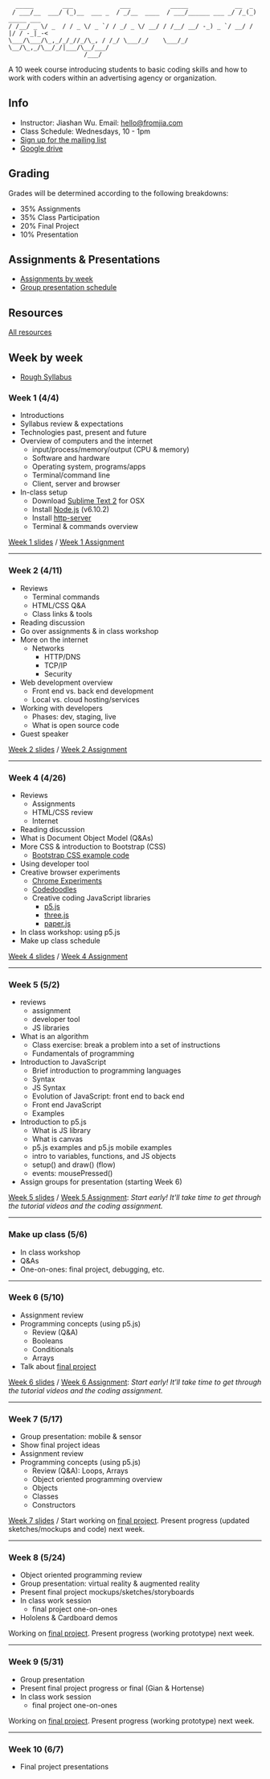 ```
  _____        ___             ___           _____             __  _            
 / ___/__  ___/ (_)__  ___ _  / _/__  ____  / ___/______ ___ _/ /_(_)  _____ ___
/ /__/ _ \/ _  / / _ \/ _ `/ / _/ _ \/ __/ / /__/ __/ -_) _ `/ __/ / |/ / -_|_-<
\___/\___/\_,_/_/_//_/\_, / /_/ \___/_/    \___/_/  \__/\_,_/\__/_/|___/\__/___/
                     /___/                                                                                                         
```

A 10 week course introducing students to basic coding skills and how to work with coders within an advertising agency or organization.

## Info
* Instructor: Jiashan Wu. Email: hello@fromjia.com
* Class Schedule: Wednesdays, 10 - 1pm
* [Sign up for the mailing list](https://groups.google.com/forum/#!forum/coding4creatives-s17)
* [Google drive](https://drive.google.com/drive/u/1/folders/0B7dGfgUMgFffQW9USnYxdTlyeGM)

## Grading
Grades will be determined according to the following breakdowns:
* 35% Assignments 
* 35% Class Participation
* 20% Final Project 
* 10% Presentation

## Assignments & Presentations
* [Assignments by week](https://github.com/OhJia/Coding4Creatives-S17-2/wiki)
* [Group presentation schedule](https://github.com/OhJia/Coding4Creatives-S17-2/wiki/Group-Presentation-Schedule)

## Resources

[All resources](https://github.com/OhJia/Coding4Creatives-S17-2/wiki/All-resources)


## Week by week 
* [Rough Syllabus](https://docs.google.com/document/d/1U7tTW_z7fVXYVQVSDG3UrJX1shgcSebHCIgisDC7y2Q)

### Week 1 (4/4)
* Introductions
* Syllabus review & expectations
* Technologies past, present and future
* Overview of computers and the internet
  * input/process/memory/output (CPU & memory)
  * Software and hardware
  * Operating system, programs/apps
  * Terminal/command line
  * Client, server and browser
* In-class setup 
	* Download [Sublime Text 2](https://sublimetext.com/2) for OSX 
	* Install [Node.js](https://nodejs.org/en/) (v6.10.2)
	* Install [http-server](https://github.com/processing/p5.js/wiki/Local-server)
	* Terminal & commands overview 

[Week 1 slides](https://docs.google.com/presentation/d/1lc33-2b66xFgAQoRtpRSjNM80RR8YdKEFX5wXKjnN6M)
 / [Week 1 Assignment](https://github.com/OhJia/Coding4Creatives-S17-2/wiki/Week-1-Assignment)

***

### Week 2 (4/11)
* Reviews
  * Terminal commands
  * HTML/CSS Q&A
  * Class links & tools
* Reading discussion
* Go over assignments & in class workshop
* More on the internet
  * Networks
    * HTTP/DNS
    * TCP/IP
    * Security 
* Web development overview
  * Front end vs. back end development
  * Local vs. cloud hosting/services
* Working with developers
  * Phases: dev, staging, live
  * What is open source code
* Guest speaker


[Week 2 slides](https://docs.google.com/presentation/d/1nMcc0kK0bJq8b5JwSF0w61FGuoMZPssyLd8zDOX0O0Y)
/ [Week 2 Assignment](https://github.com/OhJia/Coding4Creatives-S17-2/wiki/Week-2-Assignment)


***

### Week 4 (4/26)
* Reviews
  * Assignments
  * HTML/CSS review
  * Internet
* Reading discussion
* What is Document Object Model (Q&As)
* More CSS & introduction to Bootstrap (CSS)
  * [Bootstrap CSS example code](https://github.com/OhJia/Coding4Creatives-S17/tree/master/Example_bootstrapcss)
* Using developer tool
* Creative browser experiments
  * [Chrome Experiments](https://www.chromeexperiments.com/)
  * [Codedoodles](http://codedoodl.es/)
  * Creative coding JavaScript libraries
    * [p5.js](http://p5js.org/)
    * [three.js](https://threejs.org/)
    * [paper.js](http://paperjs.org/)
* In class workshop: using p5.js
* Make up class schedule

[Week 4 slides](https://docs.google.com/presentation/d/1d12hktYYoDBU1SPyqgEXutJ94S10nS_PYNoeWFCXZSU) / [Week 4 Assignment](https://github.com/OhJia/Coding4Creatives-S17-2/wiki/Week-4-Assignment)

***

### Week 5 (5/2)
* reviews
  * assignment
  * developer tool
  * JS libraries
* What is an algorithm
  * Class exercise: break a problem into a set of instructions
  * Fundamentals of programming
* Introduction to JavaScript
  * Brief introduction to programming languages
  * Syntax
  * JS Syntax
  * Evolution of JavaScript: front end to back end
  * Front end JavaScript
  * Examples
* Introduction to p5.js
  * What is JS library
  * What is canvas
  * p5.js examples and p5.js mobile examples
  * intro to variables, functions, and JS objects
  * setup() and draw() (flow)
  * events: mousePressed()
* Assign groups for presentation (starting Week 6)

[Week 5 slides](https://docs.google.com/presentation/d/1lB_bxZMmpoLu8L63q9ePvfTj9twp4Vx4ODpgHPdJFi8/) / [Week 5 Assignment](https://github.com/OhJia/Coding4Creatives-S17-2/wiki/Week-5-Assignment): _Start early! It'll take time to get through the tutorial videos and the coding assignment._

***

### Make up class (5/6)
* In class workshop
* Q&As
* One-on-ones: final project, debugging, etc. 

***

### Week 6 (5/10)
* Assignment review
* Programming concepts (using p5.js)
  * Review (Q&A)
  * Booleans
  * Conditionals
  * Arrays
* Talk about [final project](https://github.com/OhJia/Coding4Creatives-S17-2/wiki/Final-project) 

[Week 6 slides](https://docs.google.com/presentation/d/1_z_XW3HswIbcXFGWqUGBgavEd1v44Nvaw-5h65ZrIls) / [Week 6 Assignment](https://github.com/OhJia/Coding4Creatives-S17-2/wiki/Week-6-Assignment): _Start early! It'll take time to get through the tutorial videos and the coding assignment._

***

### Week 7 (5/17)
* Group presentation: mobile & sensor
* Show final project ideas
* Assignment review
* Programming concepts (using p5.js)
  * Review (Q&A): Loops, Arrays
  * Object oriented programming overview
  * Objects
  * Classes
  * Constructors

[Week 7 slides](https://docs.google.com/presentation/d/1Iz59vXqjcdsYDPIgh5IgpUcUHtkzUwKj09WdjdfZ2OY) / Start working on [final project](https://github.com/OhJia/Coding4Creatives-S17-2/wiki/Final-project). Present progress (updated sketches/mockups and code) next week.

***

### Week 8 (5/24)
* Object oriented programming review
* Group presentation: virtual reality & augmented reality
* Present final project mockups/sketches/storyboards
* In class work session
  * final project one-on-ones
* Hololens & Cardboard demos
  
Working on [final project](https://github.com/OhJia/Coding4Creatives-S17-2/wiki/Final-project). Present progress (working prototype) next week.

***

### Week 9 (5/31)
* Group presentation
* Present final project progress or final (Gian & Hortense)
* In class work session
  * final project one-on-ones

  
Working on [final project](https://github.com/OhJia/Coding4Creatives-S17-2/wiki/Final-project). Present progress (working prototype) next week.

***

### Week 10 (6/7)
* Final project presentations





